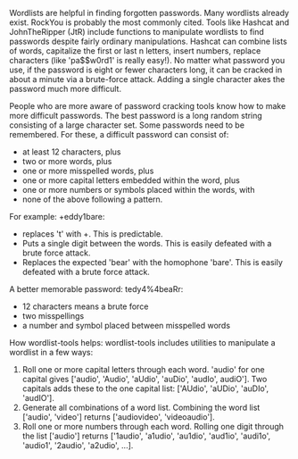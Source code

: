 Wordlists are helpful in finding forgotten passwords. Many wordlists already exist. RockYou is probably the most commonly cited.
Tools like Hashcat and JohnTheRipper (JtR) include functions to manipulate wordlists to find passwords despite fairly ordinary manipulations.
Hashcat can combine lists of words, capitalize the first or last n letters, insert numbers, replace characters (like 'pa$$w0rd1' is really easy!).
No matter what password you use, if the password is eight or fewer characters long, it can be cracked in about a minute via a brute-force attack.
Adding a single character akes the password much more difficult.  

People who are more aware of password cracking tools know how to make more difficult passwords. The best password is a long random string consisting
of a large character set. Some passwords need to be remembered. For these, a difficult password can consist of:
* at least 12 characters, plus
* two or more words, plus
* one or more misspelled words, plus
* one or more capital letters embedded within the word, plus
* one or more numbers or symbols placed within the words, with
* none of the above following a pattern.  

For example: +eddy1bare:
* replaces 't' with +. This is predictable.
* Puts a single digit between the words. This is easily defeated with a brute force attack.
* Replaces the expected 'bear' with the homophone 'bare'. This is easily defeated with a brute force attack.  

A better memorable password: tedy4%4beaRr:
* 12 characters means a brute force
* two misspellings
* a number and symbol placed between misspelled words  

How wordlist-tools helps:
wordlist-tools includes utilities to manipulate a wordlist in a few ways:
1. Roll one or more capital letters through each word. 'audio' for one capital gives ['audio', 'Audio', 'aUdio', 'auDio', 'audIo', audiO'].
Two capitals adds these to the one capital list: ['AUdio', 'aUDio', 'auDIo', 'audIO'].
1. Generate all combinations of a word list. Combining the word list ['audio', 'video'] returns ['audiovideo', 'videoaudio'].
1. Roll one or more numbers through each word. Rolling one digit through the list ['audio'] returns ['1audio', 'a1udio', 'au1dio', 'aud1io', 'audi1o', \
'audio1', '2audio', 'a2udio', ...].
